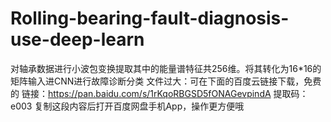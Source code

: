 # Rolling-bearing-fault-diagnosis-use-deep-learn
对轴承数据进行小波包变换提取其中的能量谱特征共256维。将其转化为16*16的矩阵输入进CNN进行故障诊断分类
文件过大：可在下面的百度云链接下载，免费的
链接：https://pan.baidu.com/s/1rKqoRBGSD5fONAGevpindA 
提取码：e003 
复制这段内容后打开百度网盘手机App，操作更方便哦
